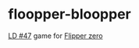 # floopper-bloopper

[LD #47](https://ldjam.com/events/ludum-dare/47/floopper-bloopper) game for [Flipper zero](https://flipperzero.one)
